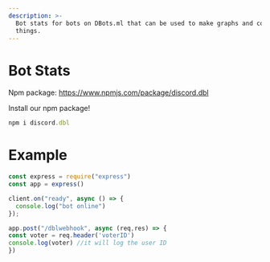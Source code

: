 ```yaml
---
description: >-
  Bot stats for bots on DBots.ml that can be used to make graphs and cool
  things.
---
```


# Bot Stats

Npm package: https://www.npmjs.com/package/discord.dbl

Install our npm package!

```js
npm i discord.dbl
```

# Example

```js
const express = require("express")
const app = express()

client.on("ready", async () => {
  console.log("bot online")
});

app.post("/dblwebhook", async (req,res) => {
const voter = req.header('voterID')
console.log(voter) //it will log the user ID
})

```


